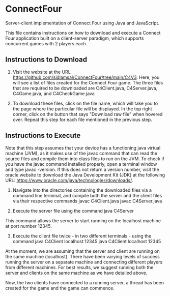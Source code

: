 # ConnectFour
Server-client implementation of Connect Four using Java and JavaScript.

This file contains instructions on how to download and execute a Connect Four application built on a client-server paradigm, which supports concurrent games with 2 players each.

## Instructions to Download

1. Visit the website at the URL https://github.com/sidlamsal/ConnectFour/tree/main/C4V3. Here, you will see a list of files created for the Connect Four game. The three files that are required to be downloaded are C4Client.java, C4Server.java, C4Game.java, and C4CheckGame.java

2. To download these files, click on the file name, which will take you to the page where the particular file will be displayed. In the top right corner, click on the button that says "Download raw file" when hovered over. Repeat this step for each file mentioned in the previous step.

## Instructions to Execute

Note that this step assumes that your device has a functioning java virtual machine (JVM), as it makes use of the javac command that can read the source files and compile them into class files to run on the JVM. To check if you have the javac command installed properly, open a terminal window and type javac -version. If this does not return a version number, visit the oracle website to download the Java Development Kit (JDK) at the following URL: https://www.oracle.com/java/technologies/downloads/.

1. Navigate into the directories containing the downloaded files via a command line terminal, and compile both the server and the client files via their respective commands
javac C4Client.java 
javac C4Server.java

2. Execute the server file using the command 
java C4Server

This command allows the server to start running on the localhost machine at port number 12345.

3. Execute the client file twice - in two different terminals - using the command
java C4Client localhost 12345
java C4Client localhost 12345

At the moment, we are assuming that the server and client are running on the same machine (localhost). There have been varying levels of success running the server on a separate machine and connecting different players from different machines. For best results, we suggest running both the server and clients on the same machine as we have detailed above.

Now, the two clients have connected to a running server, a thread has been created for the game and the game can commence.

